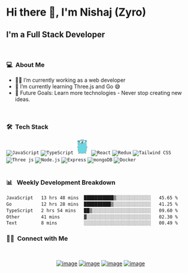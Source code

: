 # Hi there 👋, I'm Nishaj (Zyro)

## I'm a Full Stack Developer

<br>
<h3> 💻 &nbsp;About Me </h3>

-    👨‍💻 I’m currently working as a web developer 
-    🌱 I’m currently learning  Three.js and Go 😅
-    🔮 Future Goals: Learn more technologies - Never stop creating new ideas.

<br>

<h3> 🛠 &nbsp;Tech Stack</h3>

<div >
	<code><img width="40" src="https://user-images.githubusercontent.com/25181517/117447155-6a868a00-af3d-11eb-9cfe-245df15c9f3f.png" alt="JavaScript" title="JavaScript"/></code>
	<code><img width="40" src="https://user-images.githubusercontent.com/25181517/183890598-19a0ac2d-e88a-4005-a8df-1ee36782fde1.png" alt="TypeScript" title="TypeScript"/></code>
	<code><img width="40" src="https://raw.githubusercontent.com/devicons/devicon/master/icons/go/go-original.svg" alt="Go" title="Go"/></code>
	<code><img width="40" src="https://user-images.githubusercontent.com/25181517/183897015-94a058a6-b86e-4e42-a37f-bf92061753e5.png" alt="React" title="React"/></code>
	<code><img width="40" src="https://user-images.githubusercontent.com/25181517/187896150-cc1dcb12-d490-445c-8e4d-1275cd2388d6.png" alt="Redux" title="Redux"/></code>
	<code><img width="40" src="https://user-images.githubusercontent.com/25181517/202896760-337261ed-ee92-4979-84c4-d4b829c7355d.png" alt="Tailwind CSS" title="Tailwind CSS"/></code>
	<code><img width="40" src="https://global.discourse-cdn.com/standard17/uploads/threejs/original/2X/e/e4f86d2200d2d35c30f7b1494e96b9595ebc2751.png" alt="Three js" title="Three js"/></code>
	<code><img width="40" src="https://user-images.githubusercontent.com/25181517/183568594-85e280a7-0d7e-4d1a-9028-c8c2209e073c.png" alt="Node.js" title="Node.js"/></code>
	<code><img width="40" src="https://user-images.githubusercontent.com/25181517/183859966-a3462d8d-1bc7-4880-b353-e2cbed900ed6.png" alt="Express" title="Express"/></code>
	<code><img width="40" src="https://user-images.githubusercontent.com/25181517/182884177-d48a8579-2cd0-447a-b9a6-ffc7cb02560e.png" alt="mongoDB" title="mongoDB"/></code>
	<code><img width="40" src="https://user-images.githubusercontent.com/25181517/117207330-263ba280-adf4-11eb-9b97-0ac5b40bc3be.png" alt="Docker" title="Docker"/></code>
  <!-- made with: https://rahuldkjain.github.io/gh-profile-readme-generator/ -->
</div>
  <br>

<h3>📊 &nbsp; Weekly Development Breakdown</h3>

<!--START_SECTION:waka-->

```txt
JavaScript   13 hrs 48 mins  ███████████▒░░░░░░░░░░░░░   45.65 %
Go           12 hrs 28 mins  ██████████▒░░░░░░░░░░░░░░   41.25 %
TypeScript   2 hrs 54 mins   ██▒░░░░░░░░░░░░░░░░░░░░░░   09.60 %
Other        41 mins         ▓░░░░░░░░░░░░░░░░░░░░░░░░   02.30 %
Text         8 mins          ░░░░░░░░░░░░░░░░░░░░░░░░░   00.49 %
```

<!--END_SECTION:waka-->

  <h3> 🤝🏻 &nbsp;Connect with Me </h3>
<div align="center">
  
  <br>

[![image](https://img.shields.io/badge/LinkedIn-0077B5?style=for-the-badge&logo=linkedin&logoColor=white)](https://www.linkedin.com/in/nishaj0/)
[![image](https://img.shields.io/badge/Instagram-E4405F?style=for-the-badge&logo=instagram&logoColor=white)](https://instagram.com/z_yro_?igshid=YmMyMTA2M2Y=)
[![image](https://img.shields.io/badge/Twitter-1DA1F2?style=for-the-badge&logo=twitter&logoColor=white)](https://twitter.com/nishaj0)
[![image](https://img.shields.io/badge/Gmail-D14836?style=for-the-badge&logo=gmail&logoColor=white)](mailto:njnishaj0@gmail.com)

<br>
</div>
<br>
  


<!--<h3>📊 &nbsp; GitHub Stats </h3>
<p>
<a href="">

  <img height="180em" src="https://github-readme-stats.vercel.app/api?username=nishaj0&show_icons=true&theme=tokyonight" />
  <br>
  <img height="180em" src="https://github-readme-stats.vercel.app/api/top-langs/?username=nishaj0&theme=tokyonight" />

</a>
</p>

<br>
-->
